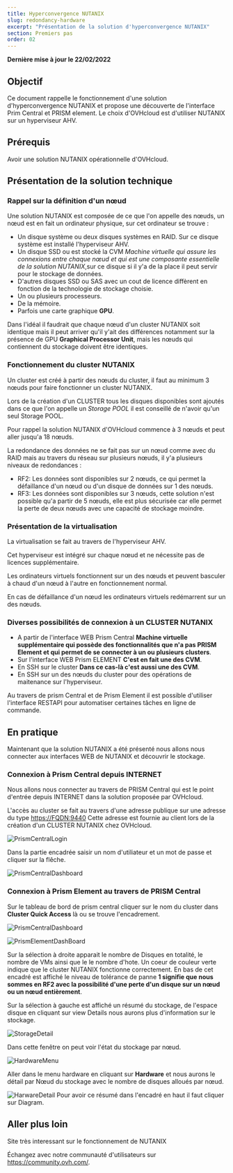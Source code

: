 ```yaml
---
title: Hyperconvergence NUTANIX
slug: redondancy-hardware
excerpt: "Présentation de la solution d'hyperconvergence NUTANIX"
section: Premiers pas
order: 02
---
```


**Dernière mise à jour le 22/02/2022**

## Objectif

Ce document rappelle le fonctionnement d'une solution d'hyperconvergence NUTANIX et propose une découverte de l'interface Prim Central et PRISM element. Le choix d'OVHcloud est d'utiliser NUTANIX sur un hyperviseur AHV.

## Prérequis

Avoir une solution NUTANIX opérationnelle d'OVHcloud.


## Présentation de la solution technique

### Rappel sur la définition d'un nœud

Une solution NUTANIX est composée de ce que l'on appelle des nœuds, un nœud est en fait un ordinateur physique, sur cet ordinateur se trouve :
* Un disque système ou deux disques systèmes en RAID. Sur ce disque système est installé l'hyperviseur AHV. 
* Un disque SSD ou est stocké la CVM *Machine virtuelle qui assure les connexions entre chaque nœud et qui est une composante essentielle de la solution NUTANIX*,sur ce disque si il y'a de la place il peut servir pour le stockage de données.
* D'autres disques SSD ou SAS avec un cout de licence diffèrent en fonction de la technologie de stockage choisie.
* Un ou plusieurs processeurs.
* De la mémoire.
* Parfois une carte graphique **GPU**.

Dans l'idéal il faudrait que chaque nœud d'un cluster NUTANIX soit identique mais il peut arriver qu'il y'ait des différences notamment sur la présence de GPU **Graphical Processor Unit**, mais les nœuds qui contiennent du stockage doivent être identiques.

### Fonctionnement du cluster NUTANIX

Un cluster est créé à partir des nœuds du cluster, il faut au minimum 3 nœuds pour faire fonctionner un cluster NUTANIX.

Lors de la création d'un CLUSTER tous les disques disponibles sont ajoutés dans ce que l'on appelle un *Storage POOL* il est conseillé de n'avoir qu'un seul Storage POOL.

Pour rappel la solution NUTANIX d'OVHcloud commence à 3 nœuds et peut aller jusqu'a 18 nœuds.

La redondance des données ne se fait pas sur un nœud comme avec du RAID mais au travers du réseau sur plusieurs nœuds, il y'a plusieurs niveaux de redondances :

* RF2: Les données sont disponibles sur 2 nœuds, ce qui permet la défaillance d'un nœud ou d'un disque de données sur 1 des nœuds.
* RF3: Les données sont disponibles sur 3 nœuds, cette solution n'est possible qu'a partir de 5 nœuds, elle est plus sécurisée car elle permet la perte de deux nœuds avec une capacité de stockage moindre.

### Présentation de la virtualisation

La virtualisation se fait au travers de l'hyperviseur AHV. 

Cet hyperviseur est intégré sur chaque nœud et ne nécessite pas de licences supplémentaire.

Les ordinateurs virtuels fonctionnent sur un des nœuds et peuvent basculer à chaud d'un nœud à l'autre en fonctionnement normal.

En cas de défaillance d'un nœud les ordinateurs virtuels redémarrent sur un des nœuds.

### Diverses possibilités de connexion à un CLUSTER NUTANIX

* A partir de l'interface WEB Prism Central **Machine virtuelle supplémentaire qui possède des fonctionnalités que n'a pas PRISM Element et qui permet de se connecter à un ou plusieurs clusters**.
* Sur l'interface WEB Prism ELEMENT **C'est en fait une des CVM**.
* En SSH sur le cluster **Dans ce cas-là c'est aussi une des CVM**.
* En SSH sur un des nœuds du cluster pour des opérations de maitenance sur l'hyperviseur.

Au travers de prism Central et de Prism Element il est possible d'utiliser l'interface RESTAPI pour automatiser certaines tâches en ligne de commande.

## En pratique

Maintenant que la solution NUTANIX a été présenté nous allons nous connecter aux interfaces WEB de NUTANIX et découvrir le stockage.

### Connexion à Prism Central depuis INTERNET

Nous allons nous connecter au travers de PRISM Central qui est le point d'entrée depuis INTERNET dans la solution proposée par OVHcloud.

L'accès au cluster se fait au travers d'une adresse publique sur une adresse du type [https://FQDN:9440](https://FQDN:9440) Cette adresse est fournie au client lors de la création d'un CLUSTER NUTANIX chez OVHcloud.

![PrismCentralLogin](images/PrismCentralUsername.PNG)

Dans la partie encadrée saisir un nom d'utiliateur et un mot de passe et cliquer sur la flêche.

![PrismCentralDashboard](images/PrismCentralDashboard.PNG)

### Connexion à Prism Element au travers de PRISM Central

Sur le tableau de bord de prism central cliquer sur le nom du cluster dans **Cluster Quick Access** là ou se trouve l'encadrement.

![PrismCentralDashboard](images/PrismCentralDashboard.PNG)

![PrismElementDashBoard](images/PrismElementDashBoard.PNG)

Sur la sélection à droite apparait le nombre de Disques en totalité, le nombre de VMs ainsi que le le nombre d'hote. Un coeur de couleur verte indique que le cluster NUTANIX fonctionne correctement. En bas de cet encadré est affiché le niveau de tolérance de panne **1 signifie que nous sommes en RF2 avec la possibilité d'une perte d'un disque sur un nœud ou un nœud entièrement**.

Sur la sélection à gauche est affiché un résumé du stockage, de l'espace disque en cliquant sur view Details nous aurons plus d'information sur le stockage.

![StorageDetail](images/StorageDetail.PNG)

Dans cette fenêtre on peut voir l'état du stockage par nœud.

![HardwareMenu](images/HardwareMenu.png)

Aller dans le menu hardware en cliquant sur **Hardware** et nous aurons le détail par Nœud du stockage avec le nombre de disques alloués par nœud.

![HarwareDetail](images/HardwareDetail.PNG)
Pour avoir ce résumé dans l'encadré en haut il faut cliquer sur Diagram.

## Aller plus loin

Site très interessant sur le fonctionnement de NUTANIX [<The nutanix BIBLE>](https://www.nutanixbible.com/)


Échangez avec notre communauté d'utilisateurs sur <https://community.ovh.com/>.
